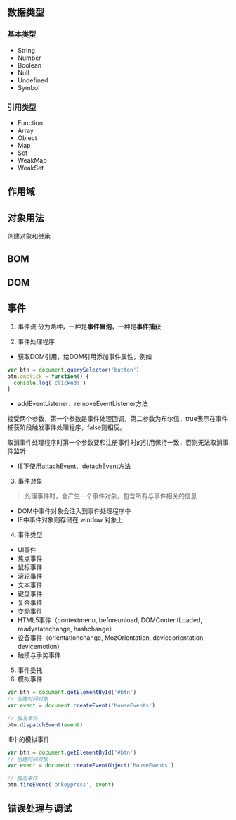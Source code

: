 ## 数据类型

### 基本类型
- String
- Number
- Boolean
- Null
- Undefined
- Symbol

### 引用类型
- Function
- Array
- Object
- Map
- Set
- WeakMap
- WeakSet

## 作用域

## 对象用法
[创建对象和继承](./javascript_obj.md)

## BOM

## DOM
[](./javascript_dom.md)

## 事件

1. 事件流
分为两种，一种是**事件冒泡**，一种是**事件捕获**

2. 事件处理程序
* 获取DOM引用，给DOM引用添加事件属性，例如
```javascript
var btn = document.querySelector('button')
btn.onclick = function() {
  console.log('clicked!')
}
```
* addEventListener、removeEventListener方法

接受两个参数，第一个参数是事件处理回调，第二参数为布尔值，true表示在事件捕获阶段触发事件处理程序，false则相反。

取消事件处理程序时第一个参数要和注册事件时的引用保持一致，否则无法取消事件监听

* IE下使用attachEvent、detachEvent方法

3. 事件对象

>处理事件时，会产生一个事件对象，包含所有与事件相关的信息

* DOM中事件对象会注入到事件处理程序中
* IE中事件对象则存储在 window 对象上

4. 事件类型

* UI事件
* 焦点事件
* 鼠标事件
* 滚轮事件
* 文本事件
* 键盘事件
* 复合事件
* 变动事件
* HTML5事件（contextmenu, beforeunload, DOMContentLoaded, readystatechange, hashchange）
* 设备事件（orientationchange, MozOrientation, deviceorientation, devicemotion）
* 触摸与手势事件

5. 事件委托
6. 模拟事件

```javascript
var btn = document.getElementById('#btn')
// 创建时间对象
var event = document.createEvent('MouseEvents')

// 触发事件
btn.dispatchEvent(event)
```

IE中的模拟事件

```javascript
var btn = document.getElementById('#btn')
// 创建时间对象
var event = document.createEventObject('MouseEvents')

// 触发事件
btn.fireEvent('onkeypress', event)
```

## 错误处理与调试
